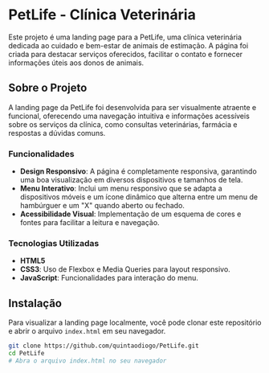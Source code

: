 # PetLife - Clínica Veterinária

Este projeto é uma landing page para a PetLife, uma clínica veterinária dedicada ao cuidado e bem-estar de animais de estimação. A página foi criada para destacar serviços oferecidos, facilitar o contato e fornecer informações úteis aos donos de animais.

## Sobre o Projeto

A landing page da PetLife foi desenvolvida para ser visualmente atraente e funcional, oferecendo uma navegação intuitiva e informações acessíveis sobre os serviços da clínica, como consultas veterinárias, farmácia e respostas a dúvidas comuns.

### Funcionalidades

- **Design Responsivo**: A página é completamente responsiva, garantindo uma boa visualização em diversos dispositivos e tamanhos de tela.
- **Menu Interativo**: Inclui um menu responsivo que se adapta a dispositivos móveis e um ícone dinâmico que alterna entre um menu de hambúrguer e um "X" quando aberto ou fechado.
- **Acessibilidade Visual**: Implementação de um esquema de cores e fontes para facilitar a leitura e navegação.

### Tecnologias Utilizadas

- **HTML5**
- **CSS3**: Uso de Flexbox e Media Queries para layout responsivo.
- **JavaScript**: Funcionalidades para interação do menu.

## Instalação

Para visualizar a landing page localmente, você pode clonar este repositório e abrir o arquivo `index.html` em seu navegador.

```bash
git clone https://github.com/quintaodiogo/PetLife.git
cd PetLife
# Abra o arquivo index.html no seu navegador
